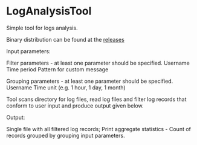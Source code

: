 # LogAnalysisTool
Simple tool for logs analysis.

Binary distribution can be found at the [releases](https://github.com/m2vladimir/LogAnalysisTool/releases)

Input parameters:

Filter parameters - at least one parameter should be specified.
Username
Time period
Pattern for custom message

Grouping parameters - at least one parameter should be specified.
Username
Time unit (e.g. 1 hour, 1 day, 1 month)

Tool scans directory for log files, read log files and filter log records that conform to user
input and produce output given below.

Output:

Single file with all filtered log records; 
Print aggregate statistics - Count of records grouped by grouping input parameters.
